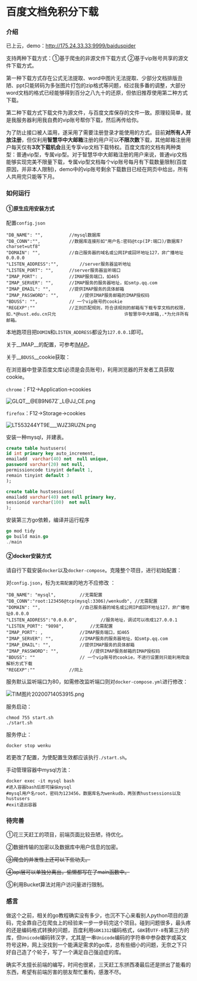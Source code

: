 # 百度文档免积分下载

### 介绍

已上云，demo：http://175.24.33.33:9999/baiduspider

支持两种下载方式：①基于爬虫的非源文件下载方式	②基于vip账号共享的源文件下载方式。

第一种下载方式存在公式无法提取、word中图片无法提取、少部分文档排版丑陋、ppt只能转码为多张图片打包的zip格式等问题，经过我多番的调整，大部分word文档的格式已经能够得到百分之八九十的还原，但依旧推荐使用第二种方式下载。

第二种下载方式下载文件为源文件，与百度文库保存的文件一致。原理较简单，就是我服务器利用我自费的vip账号帮你下载，然后再传给你。

为了防止接口被人滥用，遂采用了需要注册登录才能使用的方式。目前**对所有人开放注册**，但仅利用**智慧华中大邮箱**注册的用户可以**不限次数**下载，其他邮箱注册用户每天仅有**3次下载机会**且无专享vip文档下载特权。百度文库的文档有两种类型：普通vip型，专属vip型。对于智慧华中大邮箱注册的用户来说，普通vip文档能够实现完美不限量下载，专属vip型文档每个vip账号每月有下载数量限制(百度原因，并非本人限制)，demo中的vip账号剩余下载数目已经在网页中给出，所有人共用完只能等下月。

### 如何运行

#### ①原生应用安装方式

配置`config.json`

```shell
"DB_NAME": "",			//mysql数据库
"DB_CONN":"", 			//数据库连接形如"用户名:密码@tcp(IP:端口)/数据库?charset=utf8"
"DOMAIN": "",			//自己服务器的域名或公网IP或回环地址127，非广播地址0.0.0.0
"LISTEN_ADDRESS":"", 		//server服务器监听地址
"LISTEN_PORT": "", 		//server服务器监听端口
"IMAP_PORT": ,		 	//IMAP服务端口，如465
"IMAP_SERVER": "", 		//IMAP服务的服务器地址，如smtp.qq.com
"IMAP_EMAIL": "", 		//提供IMAP服务的具体邮箱
"IMAP_PASSWORD": "", 		//提供IMAP服务邮箱的IMAP授权码
"BDUSS": "",			// 一个vip账号的cookie
"REGEXP":"" 			//正则匹配规则，符合该规则的邮箱有下载专享文档的权限，如.*@hust.edu.cn只允						   许智慧华中大邮箱,.*为允许所有邮箱。
```

本地跑项目把`DOMIN`和`LISTEN_ADDRESS`都设为`127.0.0.1`即可。

关于__IMAP__的配置，可参考[IMAP](https://service.mail.qq.com/cgi-bin/help?subtype=1&id=28&no=331)。

关于__`BDUSS`__cookie获取：

在浏览器中登录百度文库(必须是会员账号)，利用浏览器的开发者工具获取cookie。

`chrome`：F12->Application->cookies

![GLQT__@EB9N67Z`_L@JJ_CE.png](https://i.loli.net/2020/05/13/WHwFa4kmsvlzLgN.png)

`firefox`：F12->Storage->cookies

![LT553244YT9E___WJZ3RUZN.png](https://i.loli.net/2020/05/13/gncU7tZIm1dhEzx.png)

安装一种mysql，并建表。

```sql
create table hustusers(	
id int primary key auto_increment,
emailadd  varchar(40) not  null unique,
password varchar(20) not null,
permissioncode tinyint default 1,
remain tinyint default 3
);

create table hustsessions(
emailadd varchar(40) not null primary key,
sessionid varchar(100)  not null 
);
```

安装第三方go依赖，编译并运行程序

```go
go mod tidy
go build main.go
./main
```

#### ②docker安装方式

请自行下载安装`docker`以及`docker-compose`。克隆整个项目，进行初始配置：

对`config.json`，标为`无需配置`的地方不应修改 ：

```shell
"DB_NAME": "mysql",			//无需配置
"DB_CONN":"root:123456@tcp(mysql:3306)/wenkudb", //无需配置
"DOMAIN": "",				//自己服务器的域名或公网IP或回环地址127，非广播地址0.0.0.0
"LISTEN_ADDRESS":"0.0.0.0", 		//服务地址，调试可以改成127.0.0.1
"LISTEN_PORT": "9898", 			//无需配置
"IMAP_PORT": , 				//IMAP服务端口，如465
"IMAP_SERVER": "", 			//IMAP服务的服务器地址，如smtp.qq.com
"IMAP_EMAIL": "", 			//提供IMAP服务的具体邮箱
"IMAP_PASSWORD": "", 			//提供IMAP服务邮箱的IMAP授权码
"BDUSS": "" 				// 一个vip账号的cookie，不进行设置则只能利用爬虫解析方式下载
"REGEXP":""				//同上
```

服务默认监听端口为80，如需修改监听端口则对`docker-compose.yml`进行修改：

![TIM图片20200714053915.png](https://i.loli.net/2020/07/14/znJwWlB3PkVbXfO.png)

服务启动：

```shell
chmod 755 start.sh
./start.sh
```

服务停止：

```shell
docker stop wenku
```

若更改了配置，为使配置生效都应该执行`./start.sh`。

手动管理容器中mysql方法：

```shell
docker exec -it mysql bash
#进入容器bash后即可操纵mysql
#mysql用户名root，密码为123456，数据库名为wenkudb，两张表hustsessions以及hustusers
#exit退出容器
```

### 待完善

①花三天赶工的项目，前端页面比较丑陋，待优化。

②数据传输的加密以及数据库中用户信息的加密。

~~③爬虫的并发性上还可以下些功夫。~~

~~④api层可以单独分离出，偷懒都写在了main函数中。~~

⑤利用Bucket算法对用户访问量进行限制。

### 感言

做这个之前，相关的go教程确实没有多少，也沉不下心来看别人python项目的源码，完全靠自己在爬虫上的经验来一步一步码完这个项目。碰到问题很多，最头疼的还是编码格式转换的问题，百度利用`GBK1312`编码格式，`GBK`转`UTF-8`有第三方的库，但`Unicode`编码转汉字，尤其是一串`Unicode`编码的字符串中参杂数字或英文符号这种，网上没找到一个能满足需求的go库，总有些细小的问题，无奈之下只好自己造了个轮子，写了一个满足自己强迫症的库。

确实不太擅长前端的编写，时间也很紧，三天赶工东拼西凑最后还是拼出了能看的东西，希望有前端厉害的朋友帮忙重构，感激不尽。